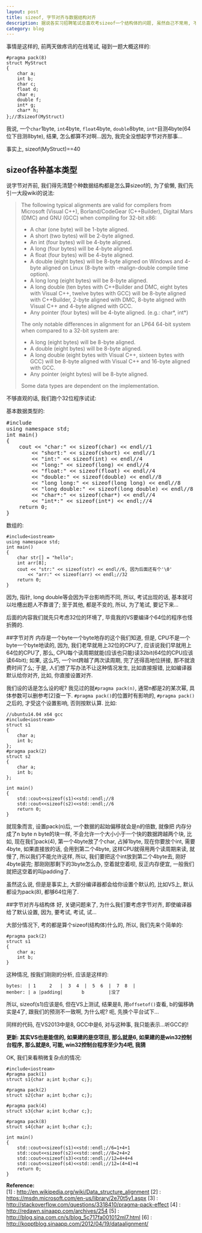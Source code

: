 ```yaml
---
layout: post
title: sizeof, 字节对齐与数据结构对齐
description: 据说各实习招聘笔试总喜欢考sizeof一个结构体的问题, 虽然自己不常用, 不过还是整理了一下写下来了.   
category: blog
---
```


事情是这样的, 前两天做疼讯的在线笔试, 碰到一题大概这样的:

    #pragma pack(8)
    struct MyStruct
    {
        char a;
        int b;
        char c;
        float d;
        char e;
        double f;
        int* g;
        char* h;
    };//求sizeof(MyStruct)

我说, 一个`char`1byte, `int`4byte, `float`4byte, `double`8byte, `int*`目测4byte(64位下目测8byte), 结果, 怎么都算不对啊...因为, 我完全没想起字节对齐那事...

事实上, sizeof(MyStruct)==40

## sizeof各种基本类型
说字节对齐前, 我们得先清楚个种数据结构都是怎么算sizeof的, 为了偷懒, 我们先引一大段wiki的说法:

> The following typical alignments are valid for compilers from Microsoft (Visual C++), Borland/CodeGear (C++Builder), Digital Mars (DMC) and GNU (GCC) when compiling for 32-bit x86:  
> 
> - A char (one byte) will be 1-byte aligned.  
> - A short (two bytes) will be 2-byte aligned.  
> - An int (four bytes) will be 4-byte aligned.  
> - A long (four bytes) will be 4-byte aligned.  
> - A float (four bytes) will be 4-byte aligned.  
> - A double (eight bytes) will be 8-byte aligned on Windows and 4-byte aligned on Linux (8-byte with -malign-double compile time option).  
> - A long long (eight bytes) will be 8-byte aligned.  
> - A long double (ten bytes with C++Builder and DMC, eight bytes with Visual C++, twelve bytes with GCC) will be 8-byte aligned with C++Builder, 2-byte aligned with DMC, 8-byte aligned with Visual C++ and 4-byte aligned with GCC.  
> - Any pointer (four bytes) will be 4-byte aligned. (e.g.: char*, int*)  
> 
> The only notable differences in alignment for an LP64 64-bit system when compared to a 32-bit system are:  
> 
> - A long (eight bytes) will be 8-byte aligned.  
> - A double (eight bytes) will be 8-byte aligned.  
> - A long double (eight bytes with Visual C++, sixteen bytes with GCC) will be 8-byte aligned with Visual C++ and 16-byte aligned with GCC.  
> - Any pointer (eight bytes) will be 8-byte aligned.  
> 
> Some data types are dependent on the implementation.  

不够直观的话, 我们跑个32位程序试试:

基本数据类型的:
<pre>
#include<iostream>
using namespace std;
int main()
{
    cout << "char:" << sizeof(char) << endl//1
        << "short:" << sizeof(short) << endl//1
        << "int:" << sizeof(int) << endl//4
        << "long:" << sizeof(long) << endl//4
        << "float:" << sizeof(float) << endl//4
        << "double:" << sizeof(double) << endl//8
        << "long long:" << sizeof(long long) << endl//8
        << "long double:" << sizeof(long double) << endl//8
        << "char*:" << sizeof(char*) << endl//4
        << "int*:" << sizeof(int*) << endl;//4
    return 0;
}
</pre>
数组的:

    #include<iostream>
    using namespace std;
    int main()
    {
        char str[] = "hello";
        int arr[8];
        cout << "str:" << sizeof(str) << endl//6, 因为后面还有个'\0'
            << "arr:" << sizeof(arr) << endl;//32
        return 0;
    }

因为, 指针, long double等会因为平台影响而不同, 所以, 考试出现的话, 基本就可以吐槽出题人不靠谱了; 至于其他, 都是不变的, 所以, 为了笔试, 要记下来...

后面的内容我们就先只考虑32位的环境了, 毕竟我的VS要编译个64位的程序也怪折腾的.

##字节对齐
内存是一个byte一个byte地存的这个我们知道, 但是, CPU不是一个byte一个byte地读的, 因为, 我们老早就用上32位的CPU了, 应该说我们早就用上64位的CPU了, 那么, CPU每个读周期就能(应该也只能)读32bit(64位的CPU应该读64bit); 如果, 这么巧, 一个int跨越了两次读周期, 完了还得高地位拼接, 那不就浪费时间了么; 于是, 人们想了写办法不让这种情况发生, 比如直接报错, 比如编译器默认给你对齐, 比如, 你直接设置对齐.

我们设的话是怎么设的呢? 我见过的就`#pragma pack(n)`, 通常n都是2的某次幂, 具体参数可以删参考[2]查一下. `#pragma pack()`的位置时有影响的, `#pragma pack()`之后的, 才受这个设置影响, 否则按默认算. 比如:
    
    //ubuntu14.04 x64 gcc
    #include<iostream>
    struct s1
    {
        char a;
        int b;
    };
    #pragma pack(2)
    struct s2
    {
        char a;
        int b;
    };
    
    int main()
    {
        std::cout<<sizeof(s1)<<std::endl;//8
        std::cout<<sizeof(s2)<<std::endl;//6
        return 0;
    }

就现象而言, 设置pack(n)后, 一个数据的起始偏移就会是n的倍数, 就像把 内存分成了n byte n byte的块一样, 不会允许一个大小小于一个快的数据跨越两个块, 比如, 现在我们pack(4), 第一个4byte放了个char, 占掉1byte, 现在你要放个int, 需要4byte, 如果直接放的话, 会用到第二个4byte, 这样CPU就得用两个读周期来读, 就慢了, 所以我们不能允许这样, 所以, 我们要把这个int放到第二个4byte去, 刚好4byte装完; 那刚刚那剩下的3byte怎么办, 空着就空着呗, 反正内存便宜, 一般我们就把这空着的叫padding了.

虽然这么说, 但是是事实上, 大部分编译器都会给你设置个默认的, 比如VS上, 默认都设为pack(8), 都够64位用了.

##字节对齐与结构体
好, 关键问题来了, 为什么我们要考虑字节对齐, 即使编译器给了默认设置, 因为, 要考试, 考试, 试...

大部分情况下, 考的都是算个sizeof(结构体)什么的, 所以, 我们先来个简单的:
    
    #pragma pack(2)
    struct s1
    {
        char a;
        int b;
    }

这种情况, 按我们刚刚的分析, 应该是这样的:

    bytes:  | 1     2   |  3  4  |  5  6  |  7  8  |
    menber: | a |padding|       b         |没了

所以, sizeof(s1)应该是6, 但在VS上测试, 结果是8, 用`offsetof()`查看, b的偏移确实是4了, 跟我们的预测不一致啊, 为什么呢? 呃, 先换个平台试下...

同样的代码, 在VS2013中是8, GCC中是6, 对与这种事, 我只能表示...听GCC的!

**更新: 其实VS也是能信的, 如果建的是空项目, 那么就是6, 如果建的是win32控制台程序, 那么就是8, 可能, win32控制台程序至少为4吧, 我猜**

OK, 我们来看稍微复杂点的情况:

    #include<iostream>
    #pragma pack(1)
    struct s1{char a;int b;char c;};
    
    #pragma pack(2)
    struct s2{char a;int b;char c;};
    
    #pragma pack(4)
    struct s3{char a;int b;char c;};
    
    #pragma pack(8)
    struct s4{char a;int b;char c;};
    
    int main()
    {
        std::cout<<sizeof(s1)<<std::endl;//6=1+4+1
        std::cout<<sizeof(s2)<<std::endl;//8=2+4+2
        std::cout<<sizeof(s3)<<std::endl;//12=4+4+4
        std::cout<<sizeof(s4)<<std::endl;//12=(4+4)+4
        return 0;
    }






**Reference:**  
[1] : http://en.wikipedia.org/wiki/Data_structure_alignment
[2] : https://msdn.microsoft.com/en-us/library/2e70t5y1.aspx
[3] : http://stackoverflow.com/questions/3318410/pragma-pack-effect
[4] : http://redawn.sinaapp.com/archives/254
[5] : http://blog.sina.com.cn/s/blog_5c717fa001012ml7.html
[6] : http://kopptblog.sinaapp.com/2012/04/19/dataalignment/